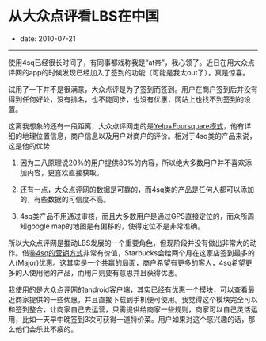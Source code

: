 # 从大众点评看LBS在中国

- date: 2010-07-21

--------------------------


使用4sq已经很长时间了，有同事都戏称我是“at帝”，我心领了。近日在用大众点评网的app的时候发现已经加入了签到的功能（可能是我太out了），真是惊喜。

试用了一下并不是很满意，大众点评是为了签到而签到。用户在商户签到后并没有得到任何好处，没有排名，也不能同步，也没有优惠，网站上也找不到签到的设置。

这离我想象的还有一段距离，大众点评网走的是[Yelp+Foursquare模式](http://tech.qq.com/a/20100706/000386.htm)，他有详细的地理位置信息，商户信息以及用户对商户的评价。相对于4sq类的产品来说，这是他的优势




1. 因为二八原理说20%的用户提供80%的内容，所以绝大多数用户并不喜欢添加内容，更喜欢直接获取。


2. 还有一点，大众点评网的数据是可靠的，而4sq类的产品是任何人都可以添加的，有些数据的可信度不高。


3. 4sq类产品不用通过审核，而且大多数用户是通过GPS直接定位的，而众所周知google map的地图是有偏移的，使得定位不是非常准确。


所以大众点评网是推动LBS发展的一个重要角色，但现阶段并没有做出非常大的动作。借鉴[4sq的营销方式](http://mashable.com/2010/05/17/starbucks-foursquare-mayor-specials/)非常有价值，Starbucks会给两个月在这家店签到最多的人(Major)优惠。这其实是一个共赢的局面，商户希望有更多的客人，4sq希望更多的人使用他的产品，而用户则要有意思并且获得优惠。

我使用的是大众点评网的android客户端，其实已经有优惠一个模块，可以查看最近商家提供的一些优惠，并且直接下载到手机便可使用。我觉得这个模块完全可以和签到整合，让商家自己去运营，只需提供给商家一些规则，商家可以自己灵活运用，比如一天早中晚签到3次可获得一道特价菜。用户如果对这个感兴趣的话，那么他们会乐此不疲的。
